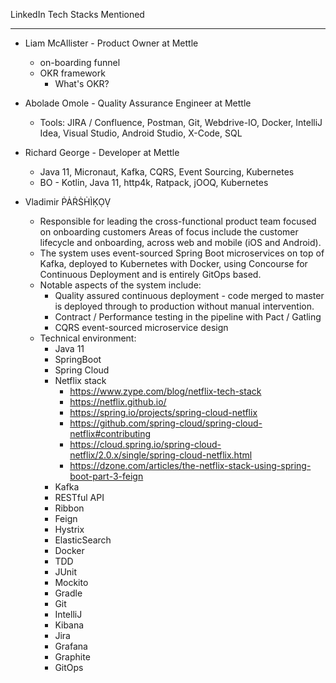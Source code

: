 LinkedIn Tech Stacks Mentioned
<HR>

* Liam McAllister - Product Owner at Mettle
  * on-boarding funnel
  * OKR framework
    * What's OKR?

* Abolade Omole - Quality Assurance Engineer at Mettle
  * Tools:
    JIRA / Confluence, Postman, Git, Webdrive-IO, Docker, IntelliJ Idea, Visual Studio, Android Studio, X-Code, SQL

* Richard George - Developer at Mettle
  * Java 11, Micronaut, Kafka, CQRS, Event Sourcing, Kubernetes
  - BO - Kotlin, Java 11, http4k, Ratpack, jOOQ, Kubernetes


* Vladimir ṖȦṘṠḢÌḲỌṾ
  * Responsible for leading the cross-functional product team focused on onboarding customers Areas of focus include the customer lifecycle and onboarding, across web and mobile (iOS and Android).
  * The system uses event-sourced Spring Boot microservices on top of Kafka, deployed to Kubernetes with Docker, using Concourse for Continuous Deployment and is entirely GitOps based.
  * Notable aspects of the system include:
    - Quality assured continuous deployment - code merged to master is deployed through to production without manual intervention.
    - Contract / Performance testing in the pipeline with Pact / Gatling
    - CQRS event-sourced microservice design
  * Technical environment: 
    * Java 11 
    * SpringBoot
    * Spring Cloud 
    * Netflix stack   
      * https://www.zype.com/blog/netflix-tech-stack
      * https://netflix.github.io/
      * https://spring.io/projects/spring-cloud-netflix
      * https://github.com/spring-cloud/spring-cloud-netflix#contributing
      * https://cloud.spring.io/spring-cloud-netflix/2.0.x/single/spring-cloud-netflix.html
      * https://dzone.com/articles/the-netflix-stack-using-spring-boot-part-3-feign
    * Kafka
    * RESTful API
    * Ribbon
    * Feign
    * Hystrix
    * ElasticSearch
    * Docker
    * TDD
    * JUnit
    * Mockito
    * Gradle
    * Git
    * IntelliJ
    * Kibana
    * Jira
    * Grafana
    * Graphite
    * GitOps